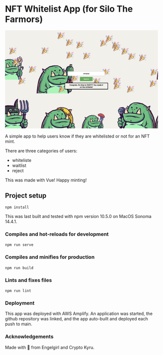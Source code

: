 # NFT Whitelist App (for Silo The Farmors)

![NFT Whitelist App Example](example.png)

A simple app to help users know if they are whitelisted or not for an NFT mint.

There are three categories of users:
* whiteliste
* waitlist
* reject

This was made with Vue! Happy minting!

## Project setup
```
npm install
```

This was last built and tested with npm version 10.5.0 on MacOS Sonoma 14.4.1.

### Compiles and hot-reloads for development
```
npm run serve
```

### Compiles and minifies for production
```
npm run build
```

### Lints and fixes files
```
npm run lint
```

### Deployment

This app was deployed with AWS Amplify. An application was started, the github repository was linked, and the app auto-built and deployed each push to main.

### Acknowledgements

Made with 💙 from Engelgirl and Crypto Kyru.

